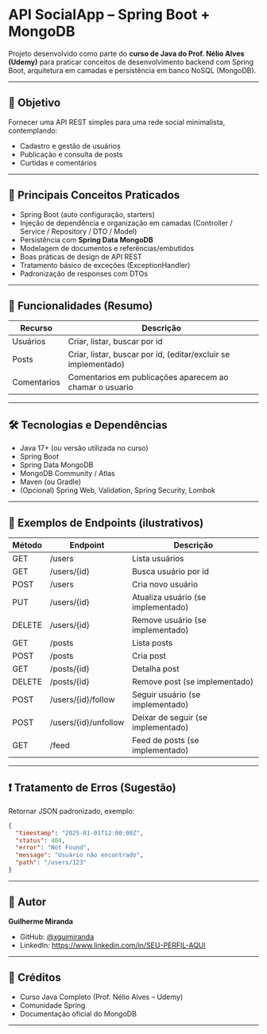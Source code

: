 # API SocialApp – Spring Boot + MongoDB

Projeto desenvolvido como parte do **curso de Java do Prof. Nélio Alves (Udemy)** para praticar conceitos de desenvolvimento backend com Spring Boot, arquitetura em camadas e persistência em banco NoSQL (MongoDB).

---

## 🎯 Objetivo

Fornecer uma API REST simples para uma rede social minimalista, contemplando:
- Cadastro e gestão de usuários
- Publicação e consulta de posts
- Curtidas e comentários

---

## 🧱 Principais Conceitos Praticados

- Spring Boot (auto configuração, starters)
- Injeção de dependência e organização em camadas (Controller / Service / Repository / DTO / Model)
- Persistência com **Spring Data MongoDB**
- Modelagem de documentos e referências/embutidos
- Boas práticas de design de API REST
- Tratamento básico de exceções (ExceptionHandler)
- Padronização de responses com DTOs

---

## 🚀 Funcionalidades (Resumo)

| Recurso | Descrição |
|---------|-----------|
| Usuários | Criar, listar, buscar por id |
| Posts | Criar, listar, buscar por id, (editar/excluir se implementado) |
| Comentarios | Comentarios em publicações aparecem ao chamar o usuario |

---

## 🛠 Tecnologias e Dependências

- Java 17+ (ou versão utilizada no curso)
- Spring Boot
- Spring Data MongoDB
- MongoDB Community / Atlas
- Maven (ou Gradle)
- (Opcional) Spring Web, Validation, Spring Security, Lombok

---


## 📖 Exemplos de Endpoints (ilustrativos)

| Método | Endpoint | Descrição |
|--------|----------|-----------|
| GET | /users | Lista usuários |
| GET | /users/{id} | Busca usuário por id |
| POST | /users | Cria novo usuário |
| PUT | /users/{id} | Atualiza usuário (se implementado) |
| DELETE | /users/{id} | Remove usuário (se implementado) |
| GET | /posts | Lista posts |
| POST | /posts | Cria post |
| GET | /posts/{id} | Detalha post |
| DELETE | /posts/{id} | Remove post (se implementado) |
| POST | /users/{id}/follow | Seguir usuário (se implementado) |
| POST | /users/{id}/unfollow | Deixar de seguir (se implementado) |
| GET | /feed | Feed de posts (se implementado) |

---

## ❗ Tratamento de Erros (Sugestão)

Retornar JSON padronizado, exemplo:
```json
{
  "timestamp": "2025-01-01T12:00:00Z",
  "status": 404,
  "error": "Not Found",
  "message": "Usuário não encontrado",
  "path": "/users/123"
}
```

---

## 👤 Autor

**Guilherme Miranda**  
- GitHub: [@xguimiranda](https://github.com/xguimiranda)  
- LinkedIn: https://www.linkedin.com/in/SEU-PERFIL-AQUI  

---

## 🙏 Créditos

- Curso Java Completo (Prof. Nélio Alves – Udemy)
- Comunidade Spring
- Documentação oficial do MongoDB

---
